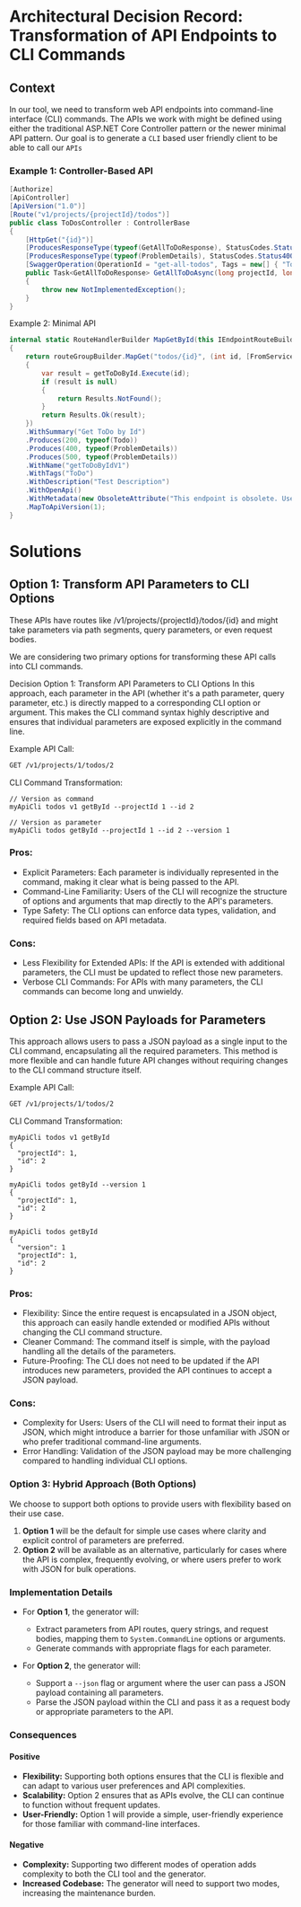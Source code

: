 # Architectural Decision Record: Transformation of API Endpoints to CLI Commands

## Context

In our tool, we need to transform web API endpoints into command-line interface (CLI) commands. The APIs we work with might be defined using either the traditional ASP.NET Core Controller pattern or the newer minimal API pattern.
Our goal is to generate a `CLI` based user friendly client to be able to call our `APIs`  

### Example 1: Controller-Based API
```csharp
[Authorize]
[ApiController]
[ApiVersion("1.0")]
[Route("v1/projects/{projectId}/todos")]
public class ToDosController : ControllerBase
{
    [HttpGet("{id}")]
    [ProducesResponseType(typeof(GetAllToDoResponse), StatusCodes.Status200OK)]
    [ProducesResponseType(typeof(ProblemDetails), StatusCodes.Status400BadRequest)]
    [SwaggerOperation(OperationId = "get-all-todos", Tags = new[] { "ToDos" })]
    public Task<GetAllToDoResponse> GetAllToDoAsync(long projectId, long id)
    {
        throw new NotImplementedException();
    }
}
```

Example 2: Minimal API

```csharp
internal static RouteHandlerBuilder MapGetById(this IEndpointRouteBuilder routeGroupBuilder)
{
    return routeGroupBuilder.MapGet("todos/{id}", (int id, [FromServices] GetToDoById getToDoById) =>
    {
        var result = getToDoById.Execute(id);
        if (result is null)
        {
            return Results.NotFound();
        }
        return Results.Ok(result);
    })
    .WithSummary("Get ToDo by Id")
    .Produces(200, typeof(Todo))
    .Produces(400, typeof(ProblemDetails))
    .Produces(500, typeof(ProblemDetails))
    .WithName("getToDoByIdV1")
    .WithTags("ToDo")
    .WithDescription("Test Description")
    .WithOpenApi()
    .WithMetadata(new ObsoleteAttribute("This endpoint is obsolete. Use /new-endpoint instead."))
    .MapToApiVersion(1);
}
```

# Solutions

## Option 1: Transform API Parameters to CLI Options

These APIs have routes like /v1/projects/{projectId}/todos/{id} and might take parameters via path segments, query parameters, or even request bodies.

We are considering two primary options for transforming these API calls into CLI commands.

Decision
Option 1: Transform API Parameters to CLI Options
In this approach, each parameter in the API (whether it's a path parameter, query parameter, etc.) is directly mapped to a corresponding CLI option or argument. This makes the CLI command syntax highly descriptive and ensures that individual parameters are exposed explicitly in the command line.

Example API Call:

```bash
GET /v1/projects/1/todos/2
```

CLI Command Transformation:

```
// Version as command
myApiCli todos v1 getById --projectId 1 --id 2

// Version as parameter
myApiCli todos getById --projectId 1 --id 2 --version 1

```

### Pros:

* Explicit Parameters: Each parameter is individually represented in the command, making it clear what is being passed to the API.
* Command-Line Familiarity: Users of the CLI will recognize the structure of options and arguments that map directly to the API's parameters.
* Type Safety: The CLI options can enforce data types, validation, and required fields based on API metadata.

### Cons:

* Less Flexibility for Extended APIs: If the API is extended with additional parameters, the CLI must be updated to reflect those new parameters.
* Verbose CLI Commands: For APIs with many parameters, the CLI commands can become long and unwieldy.


## Option 2: Use JSON Payloads for Parameters

This approach allows users to pass a JSON payload as a single input to the CLI command, encapsulating all the required parameters. This method is more flexible and can handle future API changes without requiring changes to the CLI command structure itself.

Example API Call:

```bash
GET /v1/projects/1/todos/2
```

CLI Command Transformation:

```
myApiCli todos v1 getById
{ 
  "projectId": 1,
  "id": 2
}
```

```
myApiCli todos getById --version 1
{ 
  "projectId": 1,
  "id": 2
}
```

```
myApiCli todos getById
{ 
  "version": 1
  "projectId": 1,
  "id": 2
}
```

### Pros:

* Flexibility: Since the entire request is encapsulated in a JSON object, this approach can easily handle extended or modified APIs without changing the CLI command structure.
* Cleaner Command: The command itself is simple, with the payload handling all the details of the parameters.
* Future-Proofing: The CLI does not need to be updated if the API introduces new parameters, provided the API continues to accept a JSON payload.

### Cons:

* Complexity for Users: Users of the CLI will need to format their input as JSON, which might introduce a barrier for those unfamiliar with JSON or who prefer traditional command-line arguments.
* Error Handling: Validation of the JSON payload may be more challenging compared to handling individual CLI options.

### Option 3: Hybrid Approach (Both Options)

We choose to support both options to provide users with flexibility based on their use case.

1. **Option 1** will be the default for simple use cases where clarity and explicit control of parameters are preferred.
2. **Option 2** will be available as an alternative, particularly for cases where the API is complex, frequently evolving, or where users prefer to work with JSON for bulk operations.

### Implementation Details

- For **Option 1**, the generator will:
  - Extract parameters from API routes, query strings, and request bodies, mapping them to `System.CommandLine` options or arguments.
  - Generate commands with appropriate flags for each parameter.

- For **Option 2**, the generator will:
  - Support a `--json` flag or argument where the user can pass a JSON payload containing all parameters.
  - Parse the JSON payload within the CLI and pass it as a request body or appropriate parameters to the API.

### Consequences

#### Positive

- **Flexibility:** Supporting both options ensures that the CLI is flexible and can adapt to various user preferences and API complexities.
- **Scalability:** Option 2 ensures that as APIs evolve, the CLI can continue to function without frequent updates.
- **User-Friendly:** Option 1 will provide a simple, user-friendly experience for those familiar with command-line interfaces.

#### Negative

- **Complexity:** Supporting two different modes of operation adds complexity to both the CLI tool and the generator.
- **Increased Codebase:** The generator will need to support two modes, increasing the maintenance burden.

